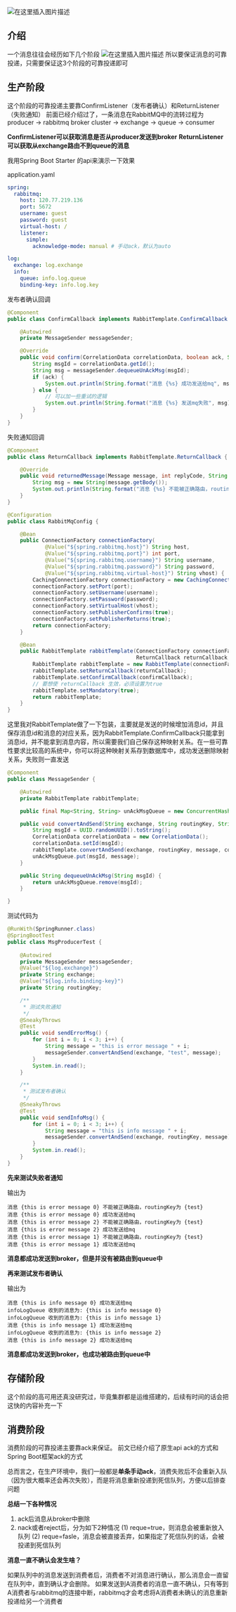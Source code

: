 ![在这里插入图片描述](https://img-blog.csdnimg.cn/20201007180949410.jpg?)
## 介绍
一个消息往往会经历如下几个阶段
![在这里插入图片描述](https://img-blog.csdnimg.cn/20201008181112794.jpeg?)
所以要保证消息的可靠投递，只需要保证这3个阶段的可靠投递即可

## 生产阶段
这个阶段的可靠投递主要靠ConfirmListener（发布者确认）和ReturnListener（失败通知）
前面已经介绍过了，一条消息在RabbitMQ中的流转过程为
producer -> rabbitmq broker cluster -> exchange -> queue -> consumer

**ConfirmListener可以获取消息是否从producer发送到broker**
**ReturnListener可以获取从exchange路由不到queue的消息**

我用Spring Boot Starter 的api来演示一下效果

application.yaml
```yaml
spring:
  rabbitmq:
    host: 120.77.219.136
    port: 5672
    username: guest
    password: guest
    virtual-host: /
    listener:
      simple:
        acknowledge-mode: manual # 手动ack，默认为auto

log:
  exchange: log.exchange
  info:
    queue: info.log.queue
    binding-key: info.log.key
```

发布者确认回调
```java
@Component
public class ConfirmCallback implements RabbitTemplate.ConfirmCallback {

    @Autowired
    private MessageSender messageSender;

    @Override
    public void confirm(CorrelationData correlationData, boolean ack, String cause) {
        String msgId = correlationData.getId();
        String msg = messageSender.dequeueUnAckMsg(msgId);
        if (ack) {
            System.out.println(String.format("消息 {%s} 成功发送给mq", msg));
        } else {
        	// 可以加一些重试的逻辑
            System.out.println(String.format("消息 {%s} 发送mq失败", msg));
        }
    }
}
```

失败通知回调
```java
@Component
public class ReturnCallback implements RabbitTemplate.ReturnCallback {

    @Override
    public void returnedMessage(Message message, int replyCode, String replyText, String exchange, String routingKey) {
        String msg = new String(message.getBody());
        System.out.println(String.format("消息 {%s} 不能被正确路由，routingKey为 {%s}", msg, routingKey));
    }
}
```

```java
@Configuration
public class RabbitMqConfig {

    @Bean
    public ConnectionFactory connectionFactory(
            @Value("${spring.rabbitmq.host}") String host,
            @Value("${spring.rabbitmq.port}") int port,
            @Value("${spring.rabbitmq.username}") String username,
            @Value("${spring.rabbitmq.password}") String password,
            @Value("${spring.rabbitmq.virtual-host}") String vhost) {
        CachingConnectionFactory connectionFactory = new CachingConnectionFactory(host);
        connectionFactory.setPort(port);
        connectionFactory.setUsername(username);
        connectionFactory.setPassword(password);
        connectionFactory.setVirtualHost(vhost);
        connectionFactory.setPublisherConfirms(true);
        connectionFactory.setPublisherReturns(true);
        return connectionFactory;
    }

    @Bean
    public RabbitTemplate rabbitTemplate(ConnectionFactory connectionFactory,
                                         ReturnCallback returnCallback, ConfirmCallback confirmCallback) {
        RabbitTemplate rabbitTemplate = new RabbitTemplate(connectionFactory);
        rabbitTemplate.setReturnCallback(returnCallback);
        rabbitTemplate.setConfirmCallback(confirmCallback);
        // 要想使 returnCallback 生效，必须设置为true
        rabbitTemplate.setMandatory(true);
        return rabbitTemplate;
    }
}
```
这里我对RabbitTemplate做了一下包装，主要就是发送的时候增加消息id，并且保存消息id和消息的对应关系，因为RabbitTemplate.ConfirmCallback只能拿到消息id，并不能拿到消息内容，所以需要我们自己保存这种映射关系。在一些可靠性要求比较高的系统中，你可以将这种映射关系存到数据库中，成功发送删除映射关系，失败则一直发送

```java
@Component
public class MessageSender {

    @Autowired
    private RabbitTemplate rabbitTemplate;

    public final Map<String, String> unAckMsgQueue = new ConcurrentHashMap<>();

    public void convertAndSend(String exchange, String routingKey, String message) {
        String msgId = UUID.randomUUID().toString();
        CorrelationData correlationData = new CorrelationData();
        correlationData.setId(msgId);
        rabbitTemplate.convertAndSend(exchange, routingKey, message, correlationData);
        unAckMsgQueue.put(msgId, message);
    }

    public String dequeueUnAckMsg(String msgId) {
        return unAckMsgQueue.remove(msgId);
    }

}
```
测试代码为

```java
@RunWith(SpringRunner.class)
@SpringBootTest
public class MsgProducerTest {
    
    @Autowired
    private MessageSender messageSender;
    @Value("${log.exchange}")
    private String exchange;
    @Value("${log.info.binding-key}")
    private String routingKey;

    /**
     * 测试失败通知
     */
    @SneakyThrows
    @Test
    public void sendErrorMsg() {
        for (int i = 0; i < 3; i++) {
            String message = "this is error message " + i;
            messageSender.convertAndSend(exchange, "test", message);
        }
        System.in.read();
    }

    /**
     * 测试发布者确认
     */
    @SneakyThrows
    @Test
    public void sendInfoMsg() {
        for (int i = 0; i < 3; i++) {
            String message = "this is info message " + i;
            messageSender.convertAndSend(exchange, routingKey, message);
        }
        System.in.read();
    }
}
```

**先来测试失败者通知**

输出为
```text
消息 {this is error message 0} 不能被正确路由，routingKey为 {test}
消息 {this is error message 0} 成功发送给mq
消息 {this is error message 2} 不能被正确路由，routingKey为 {test}
消息 {this is error message 2} 成功发送给mq
消息 {this is error message 1} 不能被正确路由，routingKey为 {test}
消息 {this is error message 1} 成功发送给mq
```
**消息都成功发送到broker，但是并没有被路由到queue中**

**再来测试发布者确认**

输出为

```text
消息 {this is info message 0} 成功发送给mq
infoLogQueue 收到的消息为: {this is info message 0}
infoLogQueue 收到的消息为: {this is info message 1}
消息 {this is info message 1} 成功发送给mq
infoLogQueue 收到的消息为: {this is info message 2}
消息 {this is info message 2} 成功发送给mq
```

**消息都成功发送到broker，也成功被路由到queue中**

## 存储阶段
这个阶段的高可用还真没研究过，毕竟集群都是运维搭建的，后续有时间的话会把这快的内容补充一下

## 消费阶段
消费阶段的可靠投递主要靠ack来保证。
前文已经介绍了原生api ack的方式和Spring Boot框架ack的方式

总而言之，在生产环境中，我们一般都是**单条手动ack**，消费失败后不会重新入队（因为很大概率还会再次失败），而是将消息重新投递到死信队列，方便以后排查问题

**总结一下各种情况**

1. ack后消息从broker中删除
2. nack或者reject后，分为如下2种情况
   (1) reque=true，则消息会被重新放入队列
   (2) reque=fasle，消息会被直接丢弃，如果指定了死信队列的话，会被投递到死信队列

**消息一直不确认会发生啥？**

如果队列中的消息发送到消费者后，消费者不对消息进行确认，那么消息会一直留在队列中，直到确认才会删除。
如果发送到A消费者的消息一直不确认，只有等到A消费者与rabbitmq的连接中断，rabbitmq才会考虑将A消费者未确认的消息重新投递给另一个消费者